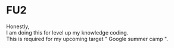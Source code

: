 # FU2
Honestly, <br>
I am doing this for level up my knowledge coding. <br>
This is required for my upcoming target " Google summer camp ".
